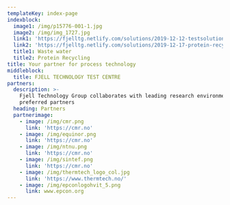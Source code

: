 ```yaml
---
templateKey: index-page
indexblock:
  image1: /img/p15776-001-1.jpg
  image2: /img/img_1727.jpg
  link1: 'https://fjelltg.netlify.com/solutions/2019-12-12-testsolution/'
  link2: 'https://fjelltg.netlify.com/solutions/2019-12-17-protein-recycling/'
  title1: Waste water
  title2: Protein Recycling
title: Your partner for process technology
middleblock:
  title: FJELL TECHNOLOGY TEST CENTRE
partners:
  description: >-
    Fjell Technology Group collaborates with leading research environments and
    preferred partners
  heading: Partners
  partnerimage:
    - image: /img/cmr.png
      link: 'https://cmr.no'
    - image: /img/equinor.png
      link: 'https://cmr.no'
    - image: /img/ntnu.png
      link: 'https://cmr.no'
    - image: /img/sintef.png
      link: 'https://cmr.no'
    - image: /img/thermtech_logo_col.jpg
      link: 'https://www.thermtech.no/'
    - image: /img/epconlogohvit_5.png
      link: www.epcon.org
---
```



